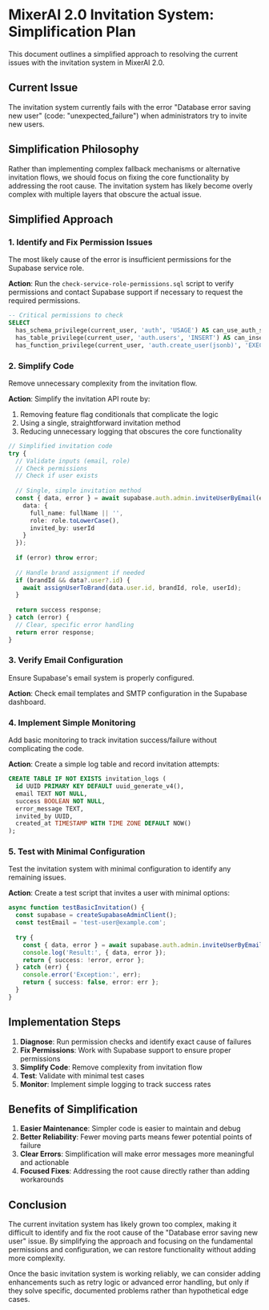 # MixerAI 2.0 Invitation System: Simplification Plan

This document outlines a simplified approach to resolving the current issues with the invitation system in MixerAI 2.0.

## Current Issue

The invitation system currently fails with the error "Database error saving new user" (code: "unexpected_failure") when administrators try to invite new users.

## Simplification Philosophy

Rather than implementing complex fallback mechanisms or alternative invitation flows, we should focus on fixing the core functionality by addressing the root cause. The invitation system has likely become overly complex with multiple layers that obscure the actual issue.

## Simplified Approach

### 1. Identify and Fix Permission Issues

The most likely cause of the error is insufficient permissions for the Supabase service role.

**Action**: Run the `check-service-role-permissions.sql` script to verify permissions and contact Supabase support if necessary to request the required permissions.

```sql
-- Critical permissions to check
SELECT
  has_schema_privilege(current_user, 'auth', 'USAGE') AS can_use_auth_schema,
  has_table_privilege(current_user, 'auth.users', 'INSERT') AS can_insert_auth_users,
  has_function_privilege(current_user, 'auth.create_user(jsonb)', 'EXECUTE') AS can_create_users;
```

### 2. Simplify Code

Remove unnecessary complexity from the invitation flow.

**Action**: Simplify the invitation API route by:

1. Removing feature flag conditionals that complicate the logic
2. Using a single, straightforward invitation method
3. Reducing unnecessary logging that obscures the core functionality

```typescript
// Simplified invitation code
try {
  // Validate inputs (email, role)
  // Check permissions
  // Check if user exists
  
  // Single, simple invitation method
  const { data, error } = await supabase.auth.admin.inviteUserByEmail(email, {
    data: {
      full_name: fullName || '',
      role: role.toLowerCase(),
      invited_by: userId
    }
  });
  
  if (error) throw error;
  
  // Handle brand assignment if needed
  if (brandId && data?.user?.id) {
    await assignUserToBrand(data.user.id, brandId, role, userId);
  }
  
  return success response;
} catch (error) {
  // Clear, specific error handling
  return error response;
}
```

### 3. Verify Email Configuration

Ensure Supabase's email system is properly configured.

**Action**: Check email templates and SMTP configuration in the Supabase dashboard.

### 4. Implement Simple Monitoring

Add basic monitoring to track invitation success/failure without complicating the code.

**Action**: Create a simple log table and record invitation attempts:

```sql
CREATE TABLE IF NOT EXISTS invitation_logs (
  id UUID PRIMARY KEY DEFAULT uuid_generate_v4(),
  email TEXT NOT NULL,
  success BOOLEAN NOT NULL,
  error_message TEXT,
  invited_by UUID,
  created_at TIMESTAMP WITH TIME ZONE DEFAULT NOW()
);
```

### 5. Test with Minimal Configuration

Test the invitation system with minimal configuration to identify any remaining issues.

**Action**: Create a test script that invites a user with minimal options:

```typescript
async function testBasicInvitation() {
  const supabase = createSupabaseAdminClient();
  const testEmail = 'test-user@example.com';
  
  try {
    const { data, error } = await supabase.auth.admin.inviteUserByEmail(testEmail);
    console.log('Result:', { data, error });
    return { success: !error, error };
  } catch (err) {
    console.error('Exception:', err);
    return { success: false, error: err };
  }
}
```

## Implementation Steps

1. **Diagnose**: Run permission checks and identify exact cause of failures
2. **Fix Permissions**: Work with Supabase support to ensure proper permissions
3. **Simplify Code**: Remove complexity from invitation flow
4. **Test**: Validate with minimal test cases
5. **Monitor**: Implement simple logging to track success rates

## Benefits of Simplification

1. **Easier Maintenance**: Simpler code is easier to maintain and debug
2. **Better Reliability**: Fewer moving parts means fewer potential points of failure
3. **Clear Errors**: Simplification will make error messages more meaningful and actionable
4. **Focused Fixes**: Addressing the root cause directly rather than adding workarounds

## Conclusion

The current invitation system has likely grown too complex, making it difficult to identify and fix the root cause of the "Database error saving new user" issue. By simplifying the approach and focusing on the fundamental permissions and configuration, we can restore functionality without adding more complexity.

Once the basic invitation system is working reliably, we can consider adding enhancements such as retry logic or advanced error handling, but only if they solve specific, documented problems rather than hypothetical edge cases. 